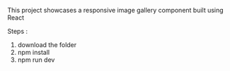 This project showcases a responsive image gallery component built using React

Steps :
 1) download the folder
 2) npm install
 3) npm run dev
